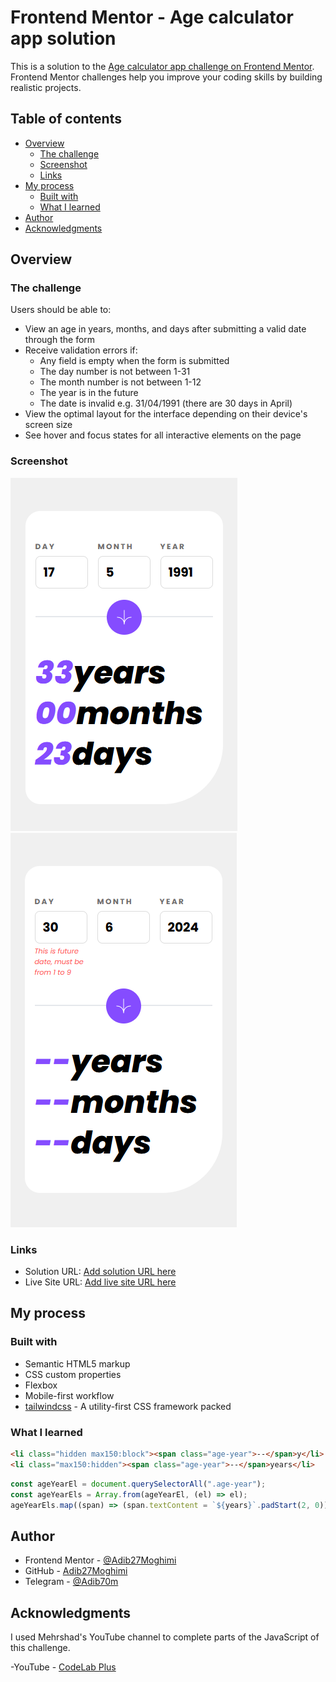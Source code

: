 # Frontend Mentor - Age calculator app solution

This is a solution to the [Age calculator app challenge on Frontend Mentor](https://www.frontendmentor.io/challenges/age-calculator-app-dF9DFFpj-Q). Frontend Mentor challenges help you improve your coding skills by building realistic projects.

## Table of contents

- [Overview](#overview)
  - [The challenge](#the-challenge)
  - [Screenshot](#screenshot)
  - [Links](#links)
- [My process](#my-process)
  - [Built with](#built-with)
  - [What I learned](#what-i-learned)
- [Author](#author)
- [Acknowledgments](#acknowledgments)

## Overview

### The challenge

Users should be able to:

- View an age in years, months, and days after submitting a valid date through the form
- Receive validation errors if:
  - Any field is empty when the form is submitted
  - The day number is not between 1-31
  - The month number is not between 1-12
  - The year is in the future
  - The date is invalid e.g. 31/04/1991 (there are 30 days in April)
- View the optimal layout for the interface depending on their device's screen size
- See hover and focus states for all interactive elements on the page

### Screenshot

![Screenshot-1](./Screenshot-1.png)
![Screenshot-2](./Screenshot-2.png)

### Links

- Solution URL: [Add solution URL here](https://your-solution-url.com)
- Live Site URL: [Add live site URL here](https://your-live-site-url.com)

## My process

### Built with

- Semantic HTML5 markup
- CSS custom properties
- Flexbox
- Mobile-first workflow
- [tailwindcss](https://tailwindcss.com/) - A utility-first CSS framework packed

### What I learned

```html
<li class="hidden max150:block"><span class="age-year">--</span>y</li>
<li class="max150:hidden"><span class="age-year">--</span>years</li>
```

```js
const ageYearEl = document.querySelectorAll(".age-year");
const ageYearEls = Array.from(ageYearEl, (el) => el);
ageYearEls.map((span) => (span.textContent = `${years}`.padStart(2, 0)));
```

## Author

- Frontend Mentor - [@Adib27Moghimi](https://www.frontendmentor.io/profile/Adib27Moghimi)
- GitHub - [Adib27Moghimi](https://github.com/Adib27Moghimi)
- Telegram - [@Adib70m](https://t.me/Adib70m)

## Acknowledgments

I used Mehrshad's YouTube channel to complete parts of the JavaScript of this challenge.

-YouTube - [CodeLab Plus](https://www.youtube.com/@codelabplus)
